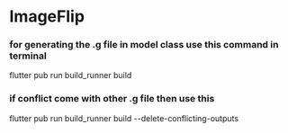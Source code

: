
# ImageFlip


### for generating the .g file in model class use this command in terminal
flutter pub run build_runner build

### if conflict come with other .g file then use this
flutter pub run build_runner build --delete-conflicting-outputs